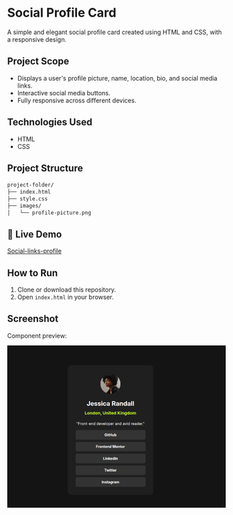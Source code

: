 # Social Profile Card

A simple and elegant social profile card created using HTML and CSS, with a responsive design.

## Project Scope

- Displays a user's profile picture, name, location, bio, and social media links.
- Interactive social media buttons.
- Fully responsive across different devices.

## Technologies Used

- HTML
- CSS

## Project Structure

```
project-folder/
├── index.html
├── style.css
├── images/
│   └── profile-picture.png
```


## 🔗 Live Demo  
[Social-links-profile](https://news-letter-links.netlify.app/)

## How to Run

1. Clone or download this repository.
2. Open `index.html` in your browser.

## Screenshot

Component preview:

![Social Profile Card](./assets/images/social-link.png)
